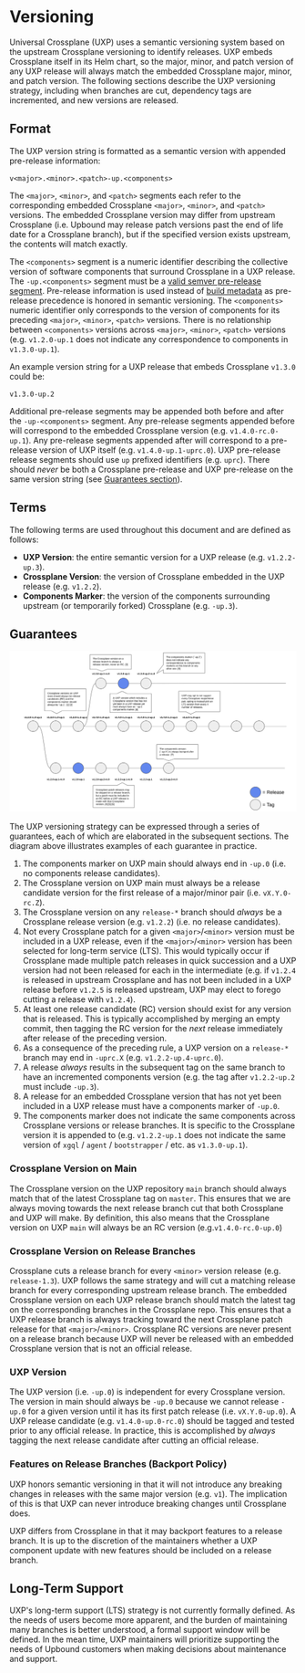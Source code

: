 # Versioning

Universal Crossplane (UXP) uses a semantic versioning system based on the
upstream Crossplane versioning to identify releases. UXP embeds Crossplane
itself in its Helm chart, so the major, minor, and patch version of any UXP
release will always match the embedded Crossplane major, minor, and patch
version. The following sections describe the UXP versioning strategy, including
when branches are cut, dependency tags are incremented, and new versions are
released.

## Format

The UXP version string is formatted as a semantic version with appended
pre-release information:

```
v<major>.<minor>.<patch>-up.<components>
```

The `<major>`, `<minor>`, and `<patch>` segments each refer to the corresponding
embedded Crossplane `<major>`, `<minor>`, and `<patch>` versions. The embedded
Crossplane version may differ from upstream Crossplane (i.e. Upbound may release
patch versions past the end of life date for a Crossplane branch), but if the
specified version exists upstream, the contents will match exactly.

The `<components>` segment is a numeric identifier describing the collective
version of software components that surround Crossplane in a UXP release. The
`-up.<components>` segment must be a [valid semver pre-release
segment](https://semver.org/#spec-item-9). Pre-release information is used
instead of [build metadata](https://semver.org/#spec-item-10) as pre-release
precedence is honored in semantic versioning. The `<components>` numeric
identifier only corresponds to the version of components for its preceding
`<major>`, `<minor>`, `<patch>` versions. There is no relationship between
`<components>` versions across `<major>`, `<minor>`, `<patch>` versions (e.g.
`v1.2.0-up.1` does not indicate any correspondence to components in
`v1.3.0-up.1`).

An example version string for a UXP release that embeds Crossplane `v1.3.0`
could be:

```
v1.3.0-up.2
```

Additional pre-release segments may be appended both before and after the
`-up-<components>` segment. Any pre-release segments appended before will
correspond to the embedded Crossplane version (e.g. `v1.4.0-rc.0-up.1`). Any
pre-release segments appended after will correspond to a pre-release version of
UXP itself (e.g. `v1.4.0-up.1-uprc.0`). UXP pre-release release segments should
use `up` prefixed identifiers (e.g. `uprc`). There should _never_ be both a
Crossplane pre-release and UXP pre-release on the same version string (see
[Guarantees section](#guarantees)).

## Terms

The following terms are used throughout this document and are defined as
follows:

- **UXP Version**: the entire semantic version for a UXP release (e.g.
  `v1.2.2-up.3`).
- **Crossplane Version**: the version of Crossplane embedded in the UXP release
  (e.g. `v1.2.2`).
- **Components Marker**: the version of the components surrounding upstream (or
  temporarily forked) Crossplane (e.g. `-up.3`).

## Guarantees

![versioning-diagram](docs/media/versioning.png)

The UXP versioning strategy can be expressed through a series of guarantees,
each of which are elaborated in the subsequent sections. The diagram above
illustrates examples of each guarantee in practice.

1. The components marker on UXP main should always end in `-up.0` (i.e. no
   components release candidates).
2. The Crossplane version on UXP main must always be a release candidate version
   for the first release of a major/minor pair (i.e. `vX.Y.0-rc.Z`).
3. The Crossplane version on any `release-*` branch should _always_ be a
   Crossplane release version (e.g. `v1.2.2`) (i.e. no release candidates).
4. Not every Crossplane patch for a given `<major>`/`<minor>` version must be
   included in a UXP release, even if the `<major>`/`<minor>` version has been
   selected for long-term service (LTS). This would typically occur if
   Crossplane made multiple patch releases in quick succession and a UXP version
   had not been released for each in the intermediate (e.g. if `v1.2.4` is
   released in upstream Crossplane and has not been included in a UXP release
   before `v1.2.5` is released upstream, UXP may elect to forego cutting a
   release with `v1.2.4`).
5. At least one release candidate (RC) version should exist for any version that
   is released. This is typically accomplished by merging an empty commit, then
   tagging the RC version for the _next_ release immediately after release of
   the preceding version.
6. As a consequence of the preceding rule, a UXP version on a `release-*` branch
   may end in `-uprc.X` (e.g. `v1.2.2-up.4-uprc.0`).
7. A release _always_ results in the subsequent tag on the same branch to have
   an incremented components version (e.g. the tag after `v1.2.2-up.2` must
   include `-up.3`).
8. A release for an embedded Crossplane version that has not yet been included
   in a UXP release must have a components marker of `-up.0`.
9. The components marker does not indicate the same components across Crossplane
   versions or release branches. It is specific to the Crossplane version it is
   appended to (e.g. `v1.2.2-up.1` does not indicate the same version of `xgql`
   / `agent` / `bootstrapper` / etc. as `v1.3.0-up.1`).

### Crossplane Version on Main

The Crossplane version on the UXP repository `main` branch should always match
that of the latest Crossplane tag on `master`. This ensures that we are always
moving towards the next release branch cut that both Crossplane and UXP will
make. By definition, this also means that the Crossplane version on UXP `main`
will always be an RC version (e.g.`v1.4.0-rc.0-up.0`)

### Crossplane Version on Release Branches

Crossplane cuts a release branch for every `<minor>` version release (e.g.
`release-1.3`). UXP follows the same strategy and will cut a matching release
branch for every corresponding upstream release branch. The embedded Crossplane
version on each UXP release branch should match the latest tag on the
corresponding branches in the Crossplane repo. This ensures that a UXP release
branch is always tracking toward the next Crossplane patch release for that
`<major>`/`<minor>`. Crossplane RC versions are never present on a release
branch because UXP will never be released with an embedded Crossplane version
that is not an official release.

### UXP Version

The UXP version (i.e. `-up.0`) is independent for every Crossplane version. The
version in main should always be `-up.0` because we cannot release `-up.0` for a
given version until it has its first patch release (i.e. `vX.Y.0-up.0`). A UXP
release candidate (e.g. `v1.4.0-up.0-rc.0`) should be tagged and tested prior to
any official release. In practice, this is accomplished by _always_ tagging the
next release candidate after cutting an official release.

### Features on Release Branches (Backport Policy)

UXP honors semantic versioning in that it will not introduce any breaking
changes in releases with the same major version (e.g. `v1`). The implication of
this is that UXP can never introduce breaking changes until Crossplane does.

UXP differs from Crossplane in that it may backport features to a release
branch. It is up to the discretion of the maintainers whether a UXP component
update with new features should be included on a release branch.

## Long-Term Support

UXP's long-term support (LTS) strategy is not currently formally defined. As the
needs of users become more apparent, and the burden of maintaining many branches
is better understood, a formal support window will be defined. In the mean time,
UXP maintainers will prioritize supporting the needs of Upbound customers when
making decisions about maintenance and support.
